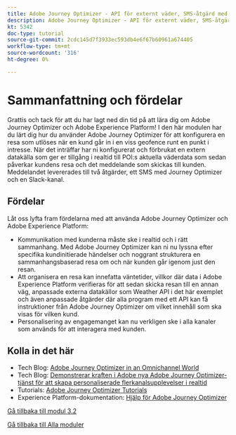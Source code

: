 ```yaml
---
title: Adobe Journey Optimizer - API för externt väder, SMS-åtgärd med mera - sammanfattning
description: Adobe Journey Optimizer - API för externt väder, SMS-åtgärd med mera - sammanfattning
kt: 5342
doc-type: tutorial
source-git-commit: 2cdc145d7f3933ec593db4e6f67b60961a674405
workflow-type: tm+mt
source-wordcount: '316'
ht-degree: 0%

---
```


# Sammanfattning och fördelar

Grattis och tack för att du har lagt ned din tid på att lära dig om Adobe Journey Optimizer och Adobe Experience Platform!
I den här modulen har du lärt dig hur du använder Adobe Journey Optimizer för att konfigurera en resa som utlöses när en kund går in i en viss geofence runt en punkt i intresse. När det inträffar har ni konfigurerat och förbrukat en extern datakälla som ger er tillgång i realtid till POI:s aktuella väderdata som sedan påverkar kundens resa och det meddelande som skickas till kunden. Meddelandet levererades till två åtgärder, ett SMS med Journey Optimizer och en Slack-kanal.

## Fördelar

Låt oss lyfta fram fördelarna med att använda Adobe Journey Optimizer och Adobe Experience Platform:

- Kommunikation med kunderna måste ske i realtid och i rätt sammanhang. Med Adobe Journey Optimizer kan ni nu lyssna efter specifika kundinitierade händelser och noggrant strukturera en sammanhangsbaserad resa om och när kunden går igenom just den resan.
- Att organisera en resa kan innefatta väntetider, villkor där data i Adobe Experience Platform verifieras för att sedan skicka resan till en annan väg, anpassade externa datakällor som Weather API i det här exemplet och även anpassade åtgärder där alla program med ett API kan få instruktioner från Adobe Journey Optimizer om vilket innehåll som ska visas för vilken kund.
- Personalisering av engagemanget kan nu verkligen ske i alla kanaler som används för att interagera med kunden.

## Kolla in det här

- Tech Blog: [Adobe Journey Optimizer in an Omnichannel World](https://medium.com/adobetech/journey-orchestration-in-an-omnichannel-world-3a2d32d556d9)
- Tech Blog: [Demonstrerar kraften i Adobe nya Adobe Journey Optimizer-tjänst för att skapa personaliserade flerkanalsupplevelser i realtid](https://medium.com/adobetech/demonstrating-the-power-of-adobes-new-journey-orchestration-service-to-build-personalized-aa60d88cd34)
- Tutorials: [Adobe Journey Optimizer Tutorials](https://experienceleague.adobe.com/docs/journey-orchestration-learn/tutorials/understanding-journey-orchestration.html?lang=sv)
- Experience Platform-dokumentation: [Hjälp för Adobe Journey Optimizer](https://experienceleague.adobe.com/docs/journeys/using/journey-orchestration-home.html)

[Gå tillbaka till modul 3.2](journey-orchestration-external-weather-api-sms.md)

[Gå tillbaka till Alla moduler](../../../overview.md)
